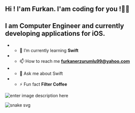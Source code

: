 ﻿
## Hi ! I'am Furkan. I'am coding for you !🙋‍♂️

 ## I am Computer Engineer and currently developing applications for iOS. 

 - -   🌱  I’m currently learning  **Swift**
 - -  📫  How to reach me  **[furkanerzurumlu99@yahoo.com](mailto:furkanerzurumlu99@yahoo.com)**
- -    💬  Ask me about Swift
- - ⚡  Fun fact  **Filter Coffee**  

![enter image description here](https://user-images.githubusercontent.com/39477363/111867131-23d7d300-8983-11eb-9e92-4af3133e0795.png)

![snake svg](https://github.com/furkanerzurumlu/blob/output/github-contribution-grid-snake.svg)
